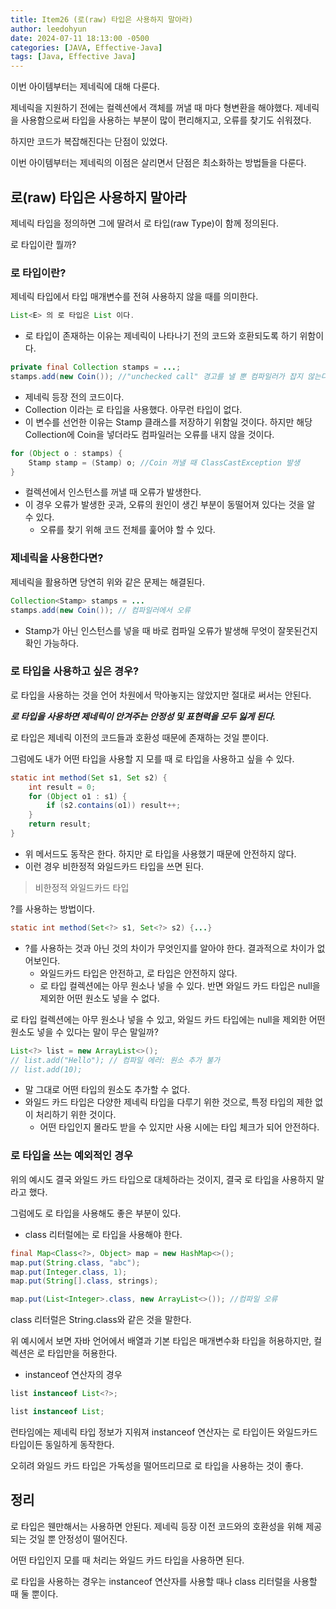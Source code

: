 ```yaml
---
title: Item26 (로(raw) 타입은 사용하지 말아라)
author: leedohyun
date: 2024-07-11 18:13:00 -0500
categories: [JAVA, Effective-Java]
tags: [Java, Effective Java]
---
```


이번 아이템부터는 제네릭에 대해 다룬다.

제네릭을 지원하기 전에는 컬렉션에서 객체를 꺼낼 때 마다 형변환을 해야했다. 제네릭을 사용함으로써 타입을 사용하는 부분이 많이 편리해지고, 오류를 찾기도 쉬워졌다.

하지만 코드가 복잡해진다는 단점이 있었다.

이번 아이템부터는 제네릭의 이점은 살리면서 단점은 최소화하는 방법들을 다룬다.

## 로(raw) 타입은 사용하지 말아라

제네릭 타입을 정의하면 그에 딸려서 로 타입(raw Type)이 함께 정의된다.

로 타입이란 뭘까?

### 로 타입이란?

제네릭 타입에서 타입 매개변수를 전혀 사용하지 않을 때를 의미한다.

```java
List<E> 의 로 타입은 List 이다.
```

- 로 타입이 존재하는 이유는 제네릭이 나타나기 전의 코드와 호환되도록 하기 위함이다.

```java
private final Collection stamps = ...;
stamps.add(new Coin()); //"unchecked call" 경고를 낼 뿐 컴파일러가 잡지 않는다.
```

- 제네릭 등장 전의 코드이다.
- Collection 이라는 로 타입을 사용했다. 아무런 타입이 없다.
- 이 변수를 선언한 이유는 Stamp 클래스를 저장하기 위함일 것이다. 하지만 해당 Collection에 Coin을 넣더라도 컴파일러는 오류를 내지 않을 것이다.

```java
for (Object o : stamps) {
	Stamp stamp = (Stamp) o; //Coin 꺼낼 때 ClassCastException 발생
}
```

- 컬렉션에서 인스턴스를 꺼낼 때 오류가 발생한다.
- 이 경우 오류가 발생한 곳과, 오류의 원인이 생긴 부분이 동떨어져 있다는 것을 알 수 있다.
	- 오류를 찾기 위해 코드 전체를 훑어야 할 수 있다.

### 제네릭을 사용한다면?

제네릭을 활용하면 당연히 위와 같은 문제는 해결된다.

```java
Collection<Stamp> stamps = ...
stamps.add(new Coin()); // 컴파일러에서 오류
```

- Stamp가 아닌 인스턴스를 넣을 때 바로 컴파일 오류가 발생해 무엇이 잘못된건지 확인 가능하다.

### 로 타입을 사용하고 싶은 경우?

로 타입을 사용하는 것을 언어 차원에서 막아놓지는 않았지만 절대로 써서는 안된다.

***로 타입을 사용하면 제네릭이 안겨주는 안정성 및 표현력을 모두 잃게 된다.***

로 타입은 제네릭 이전의 코드들과 호환성 때문에 존재하는 것일 뿐이다.

그럼에도 내가 어떤 타입을 사용할 지 모를 때 로 타입을 사용하고 싶을 수 있다.

```java
static int method(Set s1, Set s2) {
	int result = 0;
	for (Object o1 : s1) {
		if (s2.contains(o1)) result++;
	}
	return result;
}
```

- 위 메서드도 동작은 한다. 하지만 로 타입을 사용했기 때문에 안전하지 않다.
- 이런 경우 비한정적 와일드카드 타입을 쓰면 된다.

> 비한정적 와일드카드 타입

?를 사용하는 방법이다.

```java
static int method(Set<?> s1, Set<?> s2) {...}
```

- ?를 사용하는 것과 아닌 것의 차이가 무엇인지를 알아야 한다. 결과적으로 차이가 없어보인다.
	- 와일드카드 타입은 안전하고, 로 타입은 안전하지 않다.
	- 로 타입 컬렉션에는 아무 원소나 넣을 수 있다. 반면 와일드 카드 타입은 null을 제외한 어떤 원소도 넣을 수 없다.

로 타입 컬렉션에는 아무 원소나 넣을 수 있고, 와일드 카드 타입에는 null을 제외한 어떤 원소도 넣을 수 있다는 말이 무슨 말일까?

```java
List<?> list = new ArrayList<>(); 
// list.add("Hello"); // 컴파일 에러: 원소 추가 불가 
// list.add(10);
```

- 말 그대로 어떤 타입의 원소도 추가할 수 없다.
- 와일드 카드 타입은 다양한 제네릭 타입을 다루기 위한 것으로, 특정 타입의 제한 없이 처리하기 위한 것이다.
	- 어떤 타입인지 몰라도 받을 수 있지만 사용 시에는 타입 체크가 되어 안전하다.

### 로 타입을 쓰는 예외적인 경우

위의 예시도 결국 와일드 카드 타입으로 대체하라는 것이지, 결국 로 타입을 사용하지 말라고 했다.

그럼에도 로 타입을 사용해도 좋은 부분이 있다.

- class 리터럴에는 로 타입을 사용해야 한다.

```java
final Map<Class<?>, Object> map = new HashMap<>();
map.put(String.class, "abc");
map.put(Integer.class, 1);
map.put(String[].class, strings);

map.put(List<Integer>.class, new ArrayList<>()); //컴파일 오류
```

class 리터럴은 String.class와 같은 것을 말한다.

위 예시에서 보면 자바 언어에서 배열과 기본 타입은 매개변수화 타입을 허용하지만, 컬렉션은 로 타입만을 허용한다.

- instanceof 연산자의 경우

```java
list instanceof List<?>;

list instanceof List;
```

런타임에는 제네릭 타입 정보가 지워져 instanceof 연산자는 로 타입이든 와일드카드 타입이든 동일하게 동작한다.

오히려 와일드 카드 타입은 가독성을 떨어뜨리므로 로 타입을 사용하는 것이 좋다.

## 정리

로 타입은 웬만해서는 사용하면 안된다. 제네릭 등장 이전 코드와의 호환성을 위해 제공되는 것일 뿐 안정성이 떨어진다.

어떤 타입인지 모를 때 처리는 와일드 카드 타입을 사용하면 된다.

로 타입을 사용하는 경우는 instanceof 연산자를 사용할 때나 class 리터럴을 사용할 때 둘 뿐이다. 